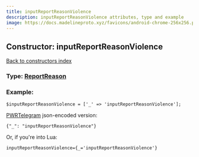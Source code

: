 ```yaml
---
title: inputReportReasonViolence
description: inputReportReasonViolence attributes, type and example
image: https://docs.madelineproto.xyz/favicons/android-chrome-256x256.png
---
```

## Constructor: inputReportReasonViolence  
[Back to constructors index](index.md)






### Type: [ReportReason](../types/ReportReason.md)


### Example:

```
$inputReportReasonViolence = ['_' => 'inputReportReasonViolence'];
```  

[PWRTelegram](https://pwrtelegram.xyz) json-encoded version:

```
{"_": "inputReportReasonViolence"}
```


Or, if you're into Lua:  


```
inputReportReasonViolence={_='inputReportReasonViolence'}

```


